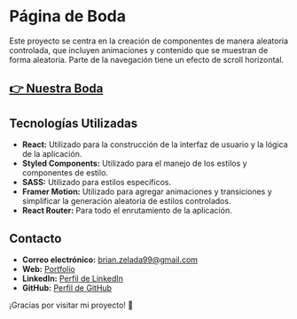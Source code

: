 # Página de Boda

Este proyecto se centra en la creación de componentes de manera aleatoria controlada, que incluyen animaciones y contenido que se muestran de forma aleatoria. Parte de la navegación tiene un efecto de scroll horizontal.

## [👉 Nuestra Boda](https://bmoda.vercel.app/)

## Tecnologías Utilizadas

- **React:** Utilizado para la construcción de la interfaz de usuario y la lógica de la aplicación.
- **Styled Components:** Utilizado para el manejo de los estilos y componentes de estilo.
- **SASS:** Utilizado para estilos específicos.
- **Framer Motion:** Utilizado para agregar animaciones y transiciones y simplificar la generación aleatoria de estilos controlados.
- **React Router:** Para todo el enrutamiento de la aplicación.

## Contacto

- **Correo electrónico:** brian.zelada99@gmail.com
- **Web:** [Portfolio](https://brianzelada.vercel.app/)
- **LinkedIn:** [Perfil de LinkedIn](https://www.linkedin.com/in/brianzelada/)
- **GitHub:** [Perfil de GitHub](https://github.com/ZBrian99)

¡Gracias por visitar mi proyecto! 🚀
